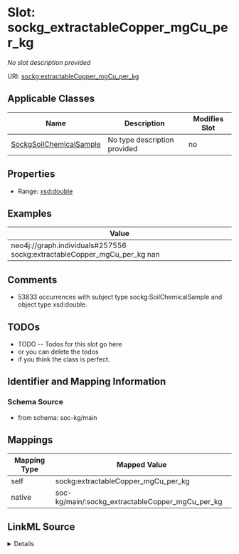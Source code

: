 

# Slot: sockg_extractableCopper_mgCu_per_kg


_No slot description provided_





URI: [sockg:extractableCopper_mgCu_per_kg](http://www.semanticweb.org/sockg/ontologies/2024/0/soil-carbon-ontology/extractableCopper_mgCu_per_kg)



<!-- no inheritance hierarchy -->





## Applicable Classes

| Name | Description | Modifies Slot |
| --- | --- | --- |
| [SockgSoilChemicalSample](../classes/SockgSoilChemicalSample.md) | No type description provided |  no  |







## Properties

* Range: [xsd:double](http://www.w3.org/2001/XMLSchema#double)






## Examples

| Value |
| --- |
| neo4j://graph.individuals#257556 sockg:extractableCopper_mgCu_per_kg nan |

## Comments

* 53833 occurrences with subject type sockg:SoilChemicalSample and object type xsd:double.

## TODOs

* TODO -- Todos for this slot go here
* or you can delete the todos
* if you think the class is perfect.

## Identifier and Mapping Information







### Schema Source


* from schema: soc-kg/main




## Mappings

| Mapping Type | Mapped Value |
| ---  | ---  |
| self | sockg:extractableCopper_mgCu_per_kg |
| native | soc-kg/main/:sockg_extractableCopper_mgCu_per_kg |




## LinkML Source

<details>
```yaml
name: sockg_extractableCopper_mgCu_per_kg
description: No slot description provided
todos:
- TODO -- Todos for this slot go here
- or you can delete the todos
- if you think the class is perfect.
comments:
- 53833 occurrences with subject type sockg:SoilChemicalSample and object type xsd:double.
examples:
- value: neo4j://graph.individuals#257556 sockg:extractableCopper_mgCu_per_kg nan
from_schema: soc-kg/main
rank: 1000
slot_uri: sockg:extractableCopper_mgCu_per_kg
alias: sockg_extractableCopper_mgCu_per_kg
domain_of:
- sockg_SoilChemicalSample
range: double

```
</details>